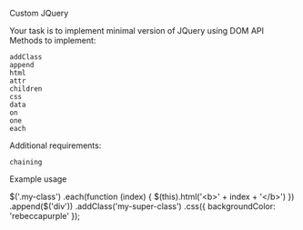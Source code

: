 Custom JQuery

Your task is to implement minimal version of JQuery using DOM API Methods to implement:

    addClass
    append
    html
    attr
    children
    css
    data
    on
    one
    each

Additional requirements:

    chaining

Example usage

$('.my-class')
    .each(function (index) {
        $(this).html('<b>' + index + '</b>')
    })
    .append($('div'))
    .addClass('my-super-class')
    .css({
        backgroundColor: 'rebeccapurple'
    });

